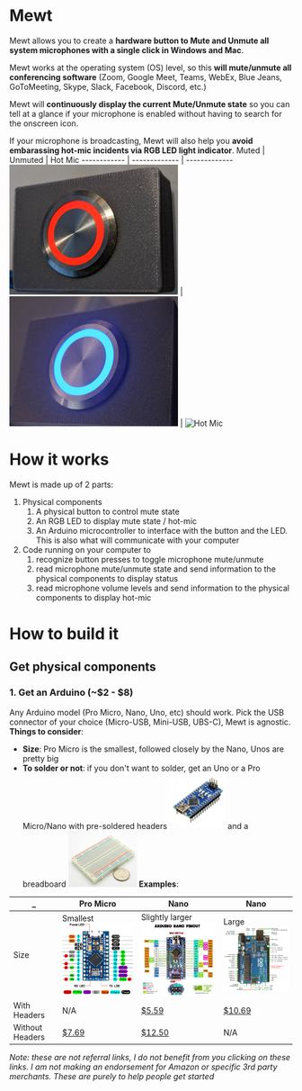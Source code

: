 # Mewt
Mewt allows you to create a **hardware button to Mute and Unmute all system microphones with a single click in Windows and Mac**.  

Mewt works at the operating system (OS) level, so this **will mute/unmute all conferencing software** (Zoom, Google Meet, Teams, WebEx, Blue Jeans, GoToMeeting, Skype, Slack, Facebook, Discord, etc.)

Mewt will **continuously display the current Mute/Unmute state** so you can tell at a glance if your microphone is enabled without having to search for the onscreen icon.

If your microphone is broadcasting, Mewt will also help you **avoid embarassing hot-mic incidents via RGB LED light indicator**.
Muted | Unmuted | Hot Mic
------------ | ------------- | -------------
![Mewted](/images/mewt.png) | ![Unmewted](/images/unmewt.png) | ![Hot Mic](/images/hotmic.gif)

# How it works
Mewt is made up of 2 parts: 
1. Physical components
   1. A physical button to control mute state 
   1. An RGB LED to display mute state / hot-mic
   1. An Arduino microcontroller to interface with the button and the LED. This is also what will communicate with your computer
1. Code running on your computer to 
   1. recognize button presses to toggle microphone mute/unmute
   1. read microphone mute/unmute state and send information to the physical components to display status
   1. read microphone volume levels and send information to the physical components to display hot-mic

# How to build it
## Get physical components
### 1. Get an Arduino (~$2 - $8)
Any Arduino model (Pro Micro, Nano, Uno, etc) should work.  Pick the USB connector of your choice (Micro-USB, Mini-USB, UBS-C), Mewt is agnostic.  
**Things to consider**:
* **Size**: Pro Micro is the smallest, followed closely by the Nano, Unos are pretty big
* **To solder or not**: if you don't want to solder, get an Uno or a Pro Micro/Nano with pre-soldered headers ![headers](/images/arduino-with-header.png) and a breadboard ![breadboard](/images/breadboard.png)
**Examples**: 

_ | Pro Micro | Nano | Nano 
------------ | ------------- | ------------- | -------------
Size | Smallest ![promicro](/images/promicro.png) | Slightly larger ![nano](/images/nano.png)| Large ![uno](/images/uno.png)
With Headers  | N/A |  [$5.59](https://www.amazon.com/dp/B082HGQ24C/) | [$10.69](https://www.amazon.com/dp/B016D5KOO)
Without Headers  | [$7.69](https://www.amazon.com/dp/B07J2Q3ZD5) | [$12.50](https://www.amazon.com/dp/B07VX7MX27) | N/A

_Note: these are not referral links, I do not benefit from you clicking on these links.  I am not making an endorsement for Amazon or specific 3rd party merchants.  These are purely to help people get started_
